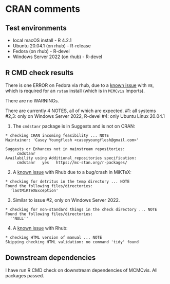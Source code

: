 CRAN comments
====

## Test environments
* local macOS install - R 4.2.1
* Ubuntu 20.04.1 (on rhub) - R-release
* Fedora (on rhub) - R-devel
* Windows Server 2022 (on rhub) - R-devel


## R CMD check results

There is one ERROR on Fedora via rhub, due to a [known issue](https://github.com/r-hub/rhub/issues/540) with `V8`, which is required for an `rstan` install (which is in `MCMCvis` Imports).

There are no WARNINGs.

There are currently 4 NOTES, all of which are expected.
#1: all systems
#2,3: only on Windows Server 2022, R-devel
#4: only Ubuntu Linux 20.04.1

1) The `cmdstanr` package is in Suggests and is not on CRAN:

```
* checking CRAN incoming feasibility ... NOTE
Maintainer: 'Casey Youngflesh <caseyyoungflesh@gmail.com>'

Suggests or Enhances not in mainstream repositories:
     cmdstanr
Availability using Additional_repositories specification:
     cmdstanr   yes   https://mc-stan.org/r-packages/
```

2) A [known issue](https://github.com/r-hub/rhub/issues/503) with Rhub due to a bug/crash in MiKTeX:

```
* checking for detritus in the temp directory ... NOTE
Found the following files/directories:
  'lastMiKTeXException'
```

3) Similar to issue #2, only on Windows Server 2022.
```
* checking for non-standard things in the check directory ... NOTE
Found the following files/directories:
  ''NULL''
```

4) A [known issue](https://github.com/r-hub/rhub/issues/548) with Rhub:

```
* checking HTML version of manual ... NOTE
Skipping checking HTML validation: no command 'tidy' found
```


## Downstream dependencies

I have run R CMD check on downstream dependencies of MCMCvis. All packages passed.
